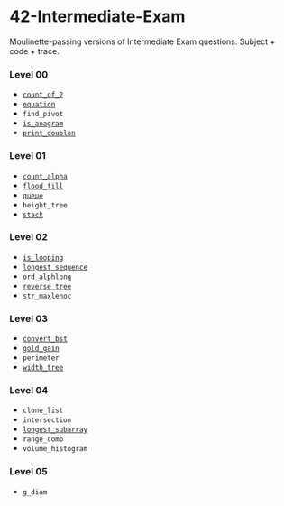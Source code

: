 # 42-Intermediate-Exam
Moulinette-passing versions of Intermediate Exam questions. Subject + code + trace.

### Level 00
* [`count_of_2`](./count_of_2)
* [`equation`](./equation)
* `find_pivot`
* [`is_anagram`](./is_anagram)
* [`print_doublon`](./print_doublon)
### Level 01
* [`count_alpha`](./count_alpha)
* [`flood_fill`](./flood_fill)
* [`queue`](./queue)
* `height_tree`
* [`stack`](./stack)
### Level 02
* [`is_looping`](./is_looping)
* [`longest_sequence`](./longest_sequence)
* `ord_alphlong`
* [`reverse_tree`](./reverse_tree)
* `str_maxlenoc`
### Level 03
* [`convert_bst`](./convert_bst)
* [`gold_gain`](./gold_gain)
* `perimeter`
* [`width_tree`](./width_tree)
### Level 04
* `clone_list`
* `intersection`
* [`longest_subarray`](./longest_subarray)
* `range_comb`
* `volume_histogram`
### Level 05
* `g_diam`
